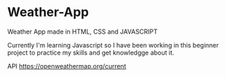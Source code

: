 # Weather-App
Weather App made in HTML, CSS and JAVASCRIPT

Currently I'm learning Javascript so I have been working in this beginner project to practice my skills and get knowledgge about it.


API
https://openweathermap.org/current
